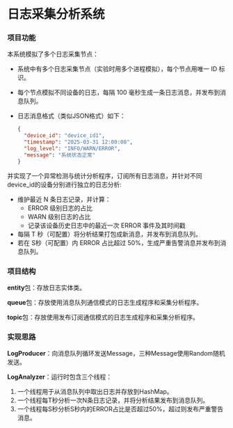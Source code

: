 # 日志采集分析系统
### 项目功能

本系统模拟了多个日志采集节点：

* 系统中有多个日志采集节点（实验时用多个进程模拟），每个节点用唯一 ID 标识。

* 每个节点模拟不同设备的日志，每隔 100 毫秒生成一条日志消息，并发布到消息队列。

* 日志消息格式（类似JSON格式）如下：

  ```json
  {
  	"device_id": "device_id1",
  	"timestamp": "2025-03-31 12:00:00",
  	"log_level": "INFO/WARN/ERROR",
  	"message": "系统状态正常"
  }
  ```

并实现了一个异常检测与统计分析程序，订阅所有日志消息，并针对不同device_id的设备分别进行独立的日志分析:

* 维护最近 N 条日志记录，并计算：
  * ERROR 级别日志的占比
  * WARN 级别日志的占比
  * 记录该设备历史日志中的最近一次 ERROR 事件及其时间戳
* 每隔 T 秒（可配置）将分析结果打包成新消息，并发布到消息队列。
* 若在 S秒（可配置）内 ERROR 占比超过 50%，生成严重告警消息并发布到消息队列。

### 项目结构

**entity**包：存放日志实体类。

**queue**包：存放使用消息队列通信模式的日志生成程序和采集分析程序。

**topic**包：存放使用发布订阅通信模式的日志生成程序和采集分析程序。

### 实现思路

**LogProducer**：向消息队列循环发送Message，三种Message使用Random随机发送。

**LogAnalyzer**：运行时包含三个线程：

1. 一个线程用于从消息队列中取出日志并存放到HashMap。
2. 一个线程每T秒分析一次N条日志记录，并将分析结果发布到消息队列。
3. 一个线程每S秒分析S秒内的ERROR占比是否超过50%，超过则发布严重警告消息。
